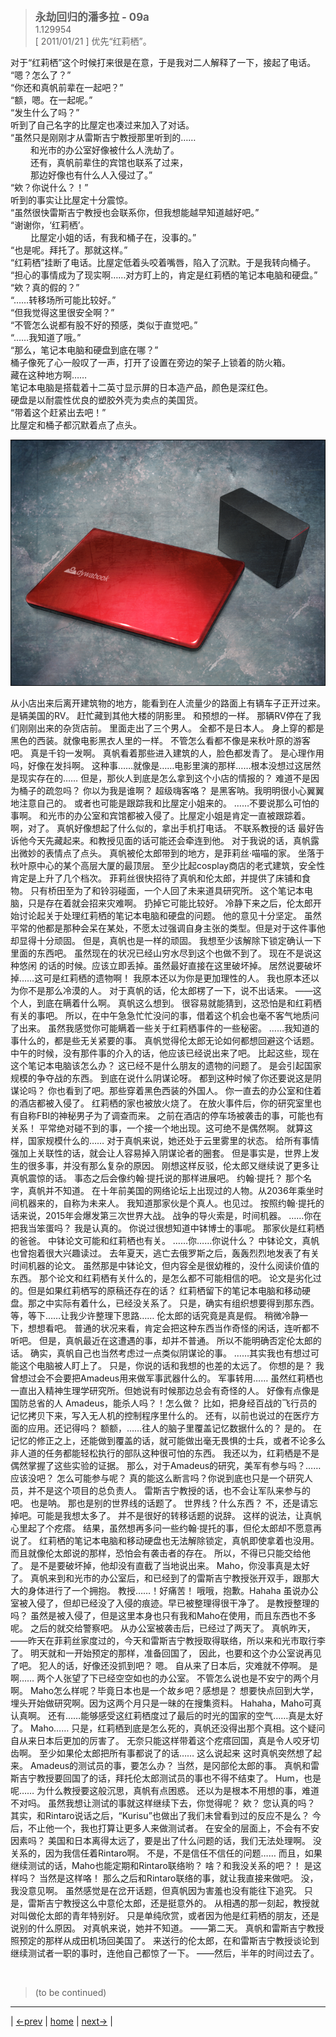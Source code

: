 > <big> **永劫回归的潘多拉 - 09a** </big>  
> 1.129954  
> [ 2011/01/21 ] 优先“红莉栖”。

对于“红莉栖”这个时候打来很是在意，于是我对二人解释了一下，接起了电话。  
“嗯？怎么了？”  
“你还和真帆前辈在一起吧？”  
“额，嗯。在一起呢。”  
“发生什么了吗？”  
听到了自己名字的比屋定也凑过来加入了对话。  
“虽然只是刚刚才从雷斯吉宁教授那里听到的……  
&emsp;&emsp; 和光市的办公室好像被什么人洗劫了。  
&emsp;&emsp; 还有，真帆前辈住的宾馆也联系了过来，  
&emsp;&emsp; 那边好像也有什么人入侵过了。”  
“欸？你说什么？！”  
听到的事实让比屋定十分震惊。  
“虽然很快雷斯吉宁教授也会联系你，但我想能越早知道越好吧。”  
“谢谢你，‘红莉栖’。  
&emsp;&emsp; 比屋定小姐的话，有我和桶子在，没事的。”  
“也是呢。拜托了。那就这样。”  
“红莉栖”挂断了电话。比屋定低着头咬着嘴唇，陷入了沉默。于是我转向桶子。  
“担心的事情成为了现实啊……对方盯上的，肯定是红莉栖的笔记本电脑和硬盘。”  
“欸？真的假的？”  
“……转移场所可能比较好。”  
“但我觉得这里很安全啊？”  
“不管怎么说都有股不好的预感，类似于直觉吧。”  
“……我知道了哦。”  
“那么，笔记本电脑和硬盘到底在哪？”  
桶子像死了心一般叹了一声，打开了设置在旁边的架子上锁着的防火箱。  
藏在这种地方啊……  
笔记本电脑是搭载着十二英寸显示屏的日本造产品，颜色是深红色。  
硬盘是以耐震性优良的塑胶外壳为卖点的美国货。  
“带着这个赶紧出去吧！”  
比屋定和桶子都沉默着点了点头。  

![](../pics/055.png)

从小店出来后离开建筑物的地方，能看到在人流量少的路面上有辆车子正开过来。是辆美国的RV。
赶忙藏到其他大楼的阴影里。
和预想的一样。
那辆RV停在了我们刚刚出来的杂货店前。
里面走出了三个男人。
全都不是日本人。
身上穿的都是黑色的西装。就像电影黑衣人里的一样。
不管怎么看都不像是来秋叶原的游客吧。
真是千钧一发啊。
真帆看着那些进入建筑的人，脸色都发青了。
是心理作用吗，好像在发抖啊。
这种事……就像是……电影里演的那样……根本没想过这居然是现实存在的……
但是，那伙人到底是怎么拿到这个小店的情报的？
难道不是因为桶子的疏忽吗？
你以为我是谁啊？
超级嗨客咯？
是黑客呐。我明明很小心翼翼地注意自己的。
或者也可能是跟踪我和比屋定小姐来的。
……不要说那么可怕的事啊。
和光市的办公室和宾馆都被入侵了。比屋定小姐是肯定一直被跟踪着。
啊，对了。
真帆好像想起了什么似的，拿出手机打电话。
不联系教授的话
最好告诉他今天先藏起来。和教授见面的话可能还会牵连到他。
对于我说的话，真帆露出微妙的表情点了点头。
真帆被伦太郎带到的地方，是菲莉丝·喵喵的家。
坐落于秋叶原中心的某个高层大厦的最顶层。
至少比起cosplay商店的老式建筑，安全性肯定是上升了几个档次。
菲莉丝很快招待了真帆和伦太郎，并提供了床铺和食物。
只有桥田至为了和铃羽碰面，一个人回了未来道具研究所。
这个笔记本电脑，只是存在着就会招来灾难啊。
扔掉它可能比较好。
冷静下来之后，伦太郎开始讨论起关于处理红莉栖的笔记本电脑和硬盘的问题。
他的意见十分坚定。
虽然平常的他都是那种会呆在某处，不愿太过强调自身主张的类型。但是对于这件事他却显得十分顽固。
但是，真帆也是一样的顽固。
我想至少该解除下锁定确认一下里面的东西吧。
虽然现在的状况已经山穷水尽到这个也做不到了。
现在不是说这种悠闲 的话的时候。应该立即丢掉。虽然最好直接在这里破坏掉。
居然说要破坏掉……这可是红莉栖的遗物啊！
我原本还以为你是更加理性的人。
我也原本还以为你不是那么冷漠的人。
对于真帆的话，伦太郎楞了一下，说不出话来。
——这个人，到底在瞒着什么啊。
真帆这么想到。
很容易就能猜到，这恐怕是和红莉栖有关的事吧。
所以，在中午急急忙忙没问的事，借着这个机会也毫不客气地质问了出来。
虽然我感觉你可能瞒着一些关于红莉栖事件的一些秘密。
……我知道的事什么的，都是些无关紧要的事。
真帆觉得伦太郎无论如何都想回避这个话题。
中午的时候，没有那件事的介入的话，他应该已经说出来了吧。
比起这些，现在这个笔记本电脑该怎么办？
这已经不是什么朋友的遗物的问题了。
是会引起国家规模的争夺战的东西。
到底在说什么阴谋论呀。
都到这种时候了你还要说这是阴谋论吗？
你也看到了吧。那些穿着黑色西装的外国人。
你一直去的办公室和住着的酒店都被入侵了。
红莉栖的家也被放火烧了。
在放火事件后，你的研究室里也有自称FBI的神秘男子为了调查而来。
之前在酒店的停车场被袭击的事，可能也有关系！
平常绝对碰不到的事，一个接一个地出现。这可绝不是偶然啊。
就算这样，国家规模什么的……
对于真帆来说，她还处于云里雾里的状态。
给所有事情强加上关联性的话，就会让人容易掉入阴谋论者的圈套。
但是事实是，世界上发生的很多事，并没有那么复杂的原因。
刚想这样反驳，伦太郎又继续说了更多让真帆震惊的话。
事态之后会像约翰·提托说的那样进展吧。
约翰·提托？
那个名字，真帆并不知道。
在十年前美国的网络论坛上出现过的人物。从2036年乘坐时间机器来的，自称为未来人。
我知道那家伙是个真人。也见过。
按照约翰·提托的话来说，2015年会爆发第三次世界大战。
战争的导火索是，时间机器。
……你在把我当笨蛋吗？
我是认真的。
你说过很想知道中钵博士的事呢。
那家伙是红莉栖的爸爸。
中钵论文可能和红莉栖也有关。
……你……你说什么？
中钵论文，真帆也曾抱着很大兴趣读过。
去年夏天，逃亡去俄罗斯之后，轰轰烈烈地发表了有关时间机器的论文。
虽然那是中钵论文，但内容全是很幼稚的，没什么阅读价值的东西。
那个论文和红莉栖有关什么的，是怎么都不可能相信的吧。
论文是劣化过的。但是如果红莉栖写的原稿还存在的话？
红莉栖留下的笔记本电脑和移动硬盘。那之中实际有着什么，已经没关系了。
只是，确实有组织想要得到那东西。
等，等下……让我少许整理下思路……
伦太郎的话究竟是真是假。
稍微冷静一下，想想看吧。
普通的状况来看，肯定会把这种东西当作奇怪的闲话，连听都不听吧。
但是，真帆最近在这遭遇的事，却并不普通。
所以不能明确否定伦太郎的话。
确实，真帆自己也当然考虑过一点类似阴谋论的事。
……其实我也有想过可能这个电脑被人盯上了。
只是，你说的话和我想的也差的太远了。
你想的是？
我曾想过会不会要把Amadeus用来做军事武器什么的。
军事转用……
虽然红莉栖也一直出入精神生理学研究所。但她说有时候那边总会有奇怪的人。
好像有点像是国防总省的人
Amadeus，能杀人吗？！怎么做？
比如，把身经百战的飞行员的记忆拷贝下来，写入无人机的控制程序里什么的。
还有，以前也说过的在医疗方面的应用。还记得吗？
额额，……往人的脑子里覆盖记忆数据什么的？
是的。
在记忆的修正之上，还能做到覆盖的话，就可能做出毫无畏惧的士兵，或者不论多么非人道的任务都能轻松执行的部队这种很可怕的东西。
我还以为，红莉栖是不是偶然掌握了这些实验的证据。
那么，对于Amadeus的研究，美军有参与吗？……应该没吧？
怎么可能参与呢？
真的能这么断言吗？你说到底也只是一个研究人员，并不是这个项目的总负责人。
雷斯吉宁教授的话，也不会让军队来参与的吧。
也是呐。
那也是别的世界线的话题了。
世界线？什么东西？
不，还是请忘掉吧。可能是我想太多了。
并不是很好的转移话题的说辞。
这样的说法，让真帆心里起了个疙瘩。
结果，虽然想再多问一些约翰·提托的事，但伦太郎却不愿意再说了。
红莉栖的笔记本电脑和移动硬盘也无法解除锁定，真帆即使拿着也没用。
而且就像伦太郎说的那样，恐怕会有袭击者的存在。
所以，不得已只能交给他了。
是不是要破坏掉，他却没有直截了当地说出来。
Maho，你没事真是太好了。
真帆来到和光市的办公室后，和已经到了的雷斯吉宁教授张开双手，跟那大大的身体进行了一个拥抱。
教授……！好痛苦！
哦哦，抱歉。Hahaha
虽说办公室被入侵了，但却已经没了入侵的痕迹。早已被整理得很干净了。
是教授整理的吗？
虽然是被入侵了，但是这里本身也只有我和Maho在使用，而且东西也不多呢。
之后的就交给警察吧。
从办公室被袭击后，已经过了两天了。
真帆昨天，——昨天在菲莉丝家度过的，今天和雷斯吉宁教授取得联络，所以来和光市取行李了。
明天就和一开始预定的那样，准备回国了，
因此，也要和这个办公室说再见了吧。
犯人的话，好像还没抓到吧？
嗯。
自从来了日本后，灾难就不停啊。
是啊……
两个人张望了下已经空空如也的办公室。
不管怎么说也是不安宁的两个月啊。
Maho怎么样呢？毕竟日本也是一个故乡吧？感想是？
想要快点回到大学，埋头开始做研究啊。因为这两个月只是一昧的在搜集资料。
Hahaha，Maho可真认真啊。
还有……能够感受这红莉栖度过了最后的时光的国家的空气……真是太好了。
Maho……
只是，红莉栖到底是怎么死的，真帆还没得出那个真相。这个疑问自从来日本后更加的厉害了。
无奈只能这样带着这个疙瘩回国，真是令人咬牙切齿啊。
至少如果伦太郎把所有事都说了的话……
这么说起来
这时真帆突然想了起来。
Amadeus的测试员的事，要怎么办？
当然，是冈部伦太郎的事。
真帆和雷斯吉宁教授要回国了的话，拜托伦太郎测试员的事也不得不结束了。
Hum，也是呢……
为什么教授要这般沉思，真帆有点困惑。
还以为是根本不用想的事，难道不对吗。
虽然我想让测试的事就这样继续下去，你觉得呢？
欸？
您认真的吗？
其实，和Rintaro说话之后，“Kurisu”也做出了我们未曾看到过的反应不是么？
今后，不止他一个，我也打算让更多人来做测试者。
在安全的层面上，不会有不安因素吗？
美国和日本离得太远了，要是出了什么问题的话，我们无法处理啊。
没关系的，因为我信任着Rintaro啊。
不是，不是信任不信任的问题……
而且，如果继续测试的话，Maho也能定期和Rintaro联络哟？
啥？和我没关系的吧？！
是这样吗？
当然是这样咯！
那么之后和Rintaro联络的事，就让我直接来做吧。
没，我没意见啊。
虽然感觉是在岔开话题，但真帆因为害羞也没有能往下追究。
只是，雷斯吉宁教授这么中意伦太郎，还是挺意外的。
从相遇的那一刻起，教授就对叫做伦太郎的青年特别好。
只是单纯欣赏，或者因为他是红莉栖的朋友，还是说别的什么原因。
对真帆来说，她并不知道。
——第二天。
真帆和雷斯吉宁教授照预定的那样从成田机场回美国了。
来送行的伦太郎，在和雷斯吉宁教授谈论到继续测试者一职的事时，连他自己都惊了一下。
——然后，半年的时间过去了。




<br/>

> (to be continued)
---

| [←prev](./0035) | [home](../../) | [next→](./0037) |
